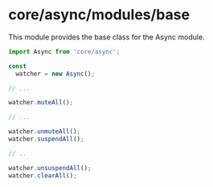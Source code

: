 # core/async/modules/base

This module provides the base class for the Async module.

```js
import Async from 'core/async';

const
  watcher = new Async();

// ...

watcher.muteAll();

// ...

watcher.unmuteAll();
watcher.suspendAll();

// ..

watcher.unsuspendAll();
watcher.clearAll();
```
